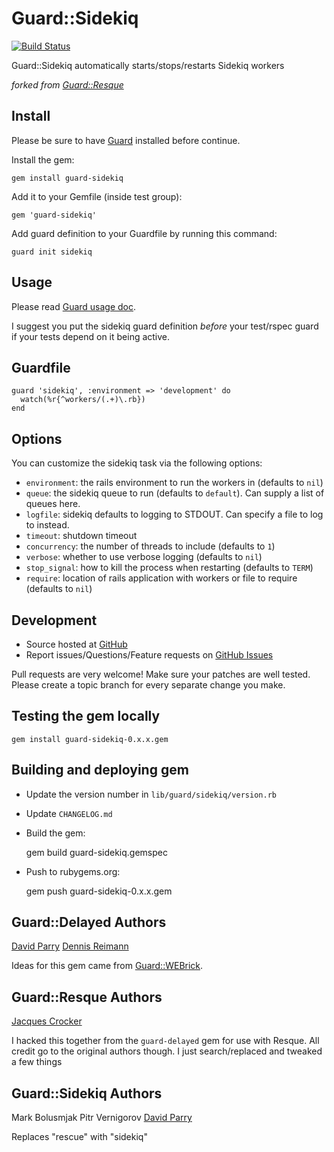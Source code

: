 # Guard::Sidekiq

[![Build Status](https://secure.travis-ci.org/uken/guard-sidekiq.png)](http://travis-ci.org/uken/guard-sidekiq)

Guard::Sidekiq automatically starts/stops/restarts Sidekiq workers

*forked from [Guard::Resque](https://github.com/guard/guard-resque)*

## Install

Please be sure to have [Guard](http://github.com/guard/guard) installed before continue.

Install the gem:

    gem install guard-sidekiq

Add it to your Gemfile (inside test group):

    gem 'guard-sidekiq'

Add guard definition to your Guardfile by running this command:

    guard init sidekiq

## Usage

Please read [Guard usage doc](http://github.com/guard/guard#readme).

I suggest you put the sidekiq guard definition *before* your test/rspec guard if your tests depend on it
being active.

## Guardfile

    guard 'sidekiq', :environment => 'development' do
      watch(%r{^workers/(.+)\.rb})
    end

## Options

You can customize the sidekiq task via the following options:

* `environment`: the rails environment to run the workers in (defaults to `nil`)
* `queue`: the sidekiq queue to run (defaults to `default`). Can supply a list of queues here.
* `logfile`: sidekiq defaults to logging to STDOUT. Can specify a file to log to instead.
* `timeout`: shutdown timeout
* `concurrency`: the number of threads to include (defaults to `1`)
* `verbose`: whether to use verbose logging (defaults to `nil`)
* `stop_signal`: how to kill the process when restarting (defaults to `TERM`)
* `require`: location of rails application with workers or file to require (defaults to `nil`)


## Development

 * Source hosted at [GitHub](http://github.com/uken/guard-sidekiq)
 * Report issues/Questions/Feature requests on [GitHub Issues](http://github.com/uken/guard-sidekiq/issues)

Pull requests are very welcome! Make sure your patches are well tested. Please create a topic branch for every separate change
you make.

## Testing the gem locally

    gem install guard-sidekiq-0.x.x.gem

## Building and deploying gem

 * Update the version number in `lib/guard/sidekiq/version.rb`
 * Update `CHANGELOG.md`
 * Build the gem:

    gem build guard-sidekiq.gemspec

 * Push to rubygems.org:

    gem push guard-sidekiq-0.x.x.gem

## Guard::Delayed Authors

[David Parry](https://github.com/suranyami)
[Dennis Reimann](https://github.com/dbloete)

Ideas for this gem came from [Guard::WEBrick](http://github.com/fnichol/guard-webrick).


## Guard::Resque Authors

[Jacques Crocker](https://github.com/railsjedi)

I hacked this together from the `guard-delayed` gem for use with Resque. All credit go to the original authors though. I just search/replaced and tweaked a few things

## Guard::Sidekiq Authors
Mark Bolusmjak
Pitr Vernigorov
[David Parry](https://github.com/suranyami)

Replaces "rescue" with "sidekiq"
